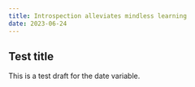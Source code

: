 ```yaml
---
title: Introspection alleviates mindless learning
date: 2023-06-24
---
```


## Test title

This is a test draft for the date variable.
